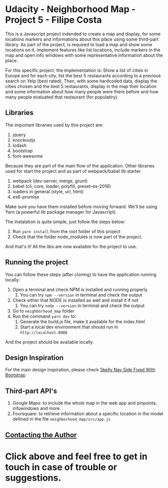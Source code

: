 Udacity - Neighborhood Map - Project 5 - Filipe Costa
============

This is a Javascript project indended to create a map and display, for some locations markers and informations about this place using some third-part library.
As part of the project, is required to load a map and show some locations on it, implement features like list locations, include markers in the map and open info windows with some representative information about the place.

For this specific project, the implementation is:
Show a list of cities in Europe and for each city, list the best 5 restaurants according to a previous search on Yelp (best rated).
Then, with some hardcoded data, display the cities chosen and the best 5 restaurants, display in the map their location and some information about how many people were there before and how many people evaluated that restaurant (for populatiry).

## Libraries
The important libraries used by this project are:
1. jquery
2. knockoutjs
3. lodash
4. bootstrap
5. font-awesome

Because they are part of the main flow of the application.
Other libraries used for start the project and as part of webpack/babel lib starter
1. webpack (dev-server, merge, grunt)
2. babel (cli, core, loader, polyfill, preset-es-2016)
3. loaders in general (style, url, html)
4. es6-promise


Make sure you have them installed before moving forward. We'll be using Yarn (a powerful lib package manager for Javascript).

The instalation is quite simple, just follow the steps below:
1. Run `yarn install` from the root folder of this project
2. Check that the folder node_modules is now part of the project.

And that's it! All the libs are now available for the project to use.

## Running the project
You can follow these steps (after cloning) to have the application running locally:
1. Open a terminal and check NPM is installed and running properly
   1. You can try `npm --version` in terminal and check the output
2. Check either that NODE is installed as well and install it if not
   1. You can try `node --version` in terminal and check the output
3. Go to `neighborhood_map` folder
4. Run the command `yarn dev` to:
   1. Generate the build.js file, make it available for the index.html
   2. Start a local dev environment that should run in `http://localhost:8080`

And the project should be available locally.

## Design Inspiration
For the main design inspiration, please check [Skelly Nav Side Fixed With Bootstrap](http://codeply.com/go/RmXlEZfi8z)

## Third-part API's
1. Google Maps: to include the whole map in the web app and pinpoints, infowindows and more.
2. Foursquare: to retrieve information about a specific location in the model defined in the file `neighborhood_map/src/app.js`

## [Contacting the Author](mailto:s.costa.filipe@gmail.com)
Click above and feel free to get in touch in case of trouble or suggestions.
===================
